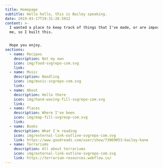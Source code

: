 ```yaml
---
title: Homepage
subtitle: Hello hello, this is Bailey speaking.
date: 2019-03-17T19:31:20.591Z
content: >-
  I wanted a place to keep track of things that I've made, or are important to
  me, so I built this.


  Hope you enjoy.
sections:
  - name: Recipes
    description: Not my own
    icon: img/food-svgrepo-com.svg
    link: 
  - name: Music
    description: Noodling
    icon: img/music-svgrepo-com.svg
    link: 
  - name: About
    description: Hello there
    icon: img/hand-waving-fill-svgrepo-com.svg
    link: 
  - name: Places
    description: Where I've been
    icon: img/map-fill-svgreop-com.svg
    link: 
  - name: Books
    description: What I'm reading
    icon: img/external-link-outline-svgrepo-com.svg
    link: https://www.goodreads.com/user/show/73069053-bailey-kane
  - name: Terrariums
    description: All about terrariums
    icon: img/external-link-outline-svgrepo-com.svg
    link: https://terrarium-resources.webflow.io/
---
```

